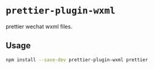 # `prettier-plugin-wxml`

prettier wechat wxml files.

## Usage

```bash
npm install --save-dev prettier-plugin-wxml prettier
```
